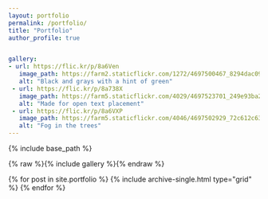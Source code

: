 ```yaml
---
layout: portfolio
permalink: /portfolio/
title: "Portfolio"
author_profile: true


gallery:
- url: https://flic.kr/p/8a6Ven
   image_path: https://farm2.staticflickr.com/1272/4697500467_8294dac099_q.jpg
   alt: "Black and grays with a hint of green"
 - url: https://flic.kr/p/8a738X
   image_path: https://farm5.staticflickr.com/4029/4697523701_249e93ba23_q.jpg
   alt: "Made for open text placement"
 - url: https://flic.kr/p/8a6VXP
   image_path: https://farm5.staticflickr.com/4046/4697502929_72c612c636_q.jpg
   alt: "Fog in the trees"
---
```



{% include base_path %}

{% raw %}{% include gallery  %}{% endraw %}
<div class="grid__wrapper">
  {% for post in site.portfolio %}
    {% include archive-single.html type="grid" %}
  {% endfor %}
</div>
